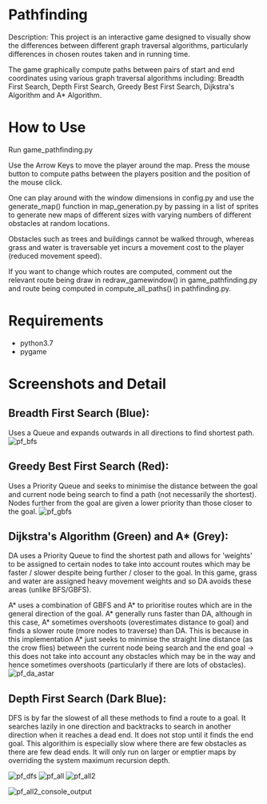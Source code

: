 # Pathfinding

Description:
This project is an interactive game designed to visually show the differences between different graph traversal algorithms, particularly differences in chosen routes taken and in running time.

The game graphically compute paths between pairs of start and end coordinates using various graph traversal algorithms including: Breadth First Search, Depth First Search, Greedy Best First Search, Dijkstra's Algorithm and A* Algorithm.

# How to Use

Run game_pathfinding.py

Use the Arrow Keys to move the player around the map. Press the mouse button to compute paths between the players position and the position of the mouse click. 

One can play around with the window dimensions in config.py and use the generate_map() function in map_generation.py by passing in a list of sprites to generate new maps of different sizes with varying numbers of different obstacles at random locations.

Obstacles such as trees and buildings cannot be walked through, whereas grass and water is traversable yet incurs a movement cost to the player (reduced movement speed).

If you want to change which routes are computed, comment out the relevant route being draw in redraw_gamewindow() in game_pathfinding.py and route being computed in compute_all_paths() in pathfinding.py.

# Requirements

- python3.7
- pygame

# Screenshots and Detail

## Breadth First Search (Blue):

Uses a Queue and expands outwards in all directions to find shortest path.
![pf_bfs](https://user-images.githubusercontent.com/31314787/75724880-34b19a00-5cd7-11ea-8614-db2aef8aa44e.PNG)

## Greedy Best First Search (Red):

Uses a Priority Queue and seeks to minimise the distance between the goal and current node being search to find a path (not necessarily the shortest). Nodes further from the goal are given a lower priority than those closer to the goal.
![pf_gbfs](https://user-images.githubusercontent.com/31314787/75724893-3bd8a800-5cd7-11ea-90a1-d39a3024186d.PNG)


## Dijkstra's Algorithm (Green) and A* (Grey):

DA uses a Priority Queue to find the shortest path and allows for 'weights' to be assigned to certain nodes to take into account routes which may be faster / slower despite being further / closer to the goal. In this game, grass and water are assigned heavy movement weights and so DA avoids these areas (unlike BFS/GBFS).

A* uses a combination of GBFS and A* to prioritise routes which are in the general direction of the goal. A* generally runs
faster than DA, although in this case, A* sometimes overshoots (overestimates distance to goal) and finds a slower route (more nodes to traverse) than DA. This is because in this implementation A* just seeks to minimise the straight line distance (as the crow flies) between the current node being search and the end goal -> this does not take into account any obstacles which may be in the way and hence sometimes overshoots (particularly if there are lots of obstacles).
![pf_da_astar](https://user-images.githubusercontent.com/31314787/75724898-3f6c2f00-5cd7-11ea-966c-b684d0407a85.PNG)


## Depth First Search (Dark Blue):

DFS is by far the slowest of all these methods to find a route to a goal. It searches lazily in one direction and backtracks
to search in another direction when it reaches a dead end. It does not stop until it finds the end goal. This algorithim is especially
slow where there are few obstacles as there are few dead ends. It will only run on larger or emptier maps by overriding the system maximum recursion depth.

![pf_dfs](https://user-images.githubusercontent.com/31314787/75724909-43984c80-5cd7-11ea-8360-351ef97bfc41.PNG)
![pf_all](https://user-images.githubusercontent.com/31314787/75724918-47c46a00-5cd7-11ea-8902-a54a90fe2807.PNG)
![pf_all2](https://user-images.githubusercontent.com/31314787/75724923-4abf5a80-5cd7-11ea-972a-05467f459163.PNG)

![pf_all2_console_output](https://user-images.githubusercontent.com/31314787/75726619-bbb44180-5cda-11ea-93a5-40e6c9d40e5b.PNG)
